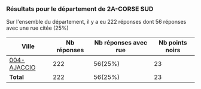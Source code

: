 ### Résultats pour le département de 2A-CORSE SUD

Sur l'ensemble du département, il y a eu 222 réponses dont 56 réponses avec une rue citée (25%)

| Ville | Nb réponses | Nb réponses avec rue | Nb points noirs |
|-------------|-------------|----------------------|-----------------|
|<a href='004-AJACCIO.md'>004-AJACCIO</a>|222|56(25%)|23|
| **Total** |222|56(25%)|23|
